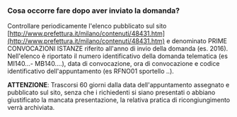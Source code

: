 ### Cosa occorre fare dopo aver inviato la domanda?

Controllare periodicamente l'elenco pubblicato sul sito
[http://www.prefettura.it/milano/contenuti/48431.htm](http://www.prefettura.it/milano/contenuti/48431.htm) e denominato PRIME
CONVOCAZIONI ISTANZE riferito all'anno di invio della domanda (es.
2016). Nell'elenco è riportato il numero identificativo della domanda
telematica (es MI140...- MB140....), data di convocazione, ora di
convocazione e codice identificativo dell'appuntamento (es RFNO01
sportello ..).

**ATTENZIONE**: Trascorsi 60 giorni dalla data dell'appuntamento assegnato e
pubblicato sul sito, senza che i richiedenti si siano presentati o
abbiano giustificato la mancata presentazione, la relativa pratica di
ricongiungimento verrà archiviata.